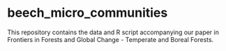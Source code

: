 # beech_micro_communities
This repository contains the data and R script accompanying our paper in Frontiers in Forests and Global Change - Temperate and Boreal Forests.
